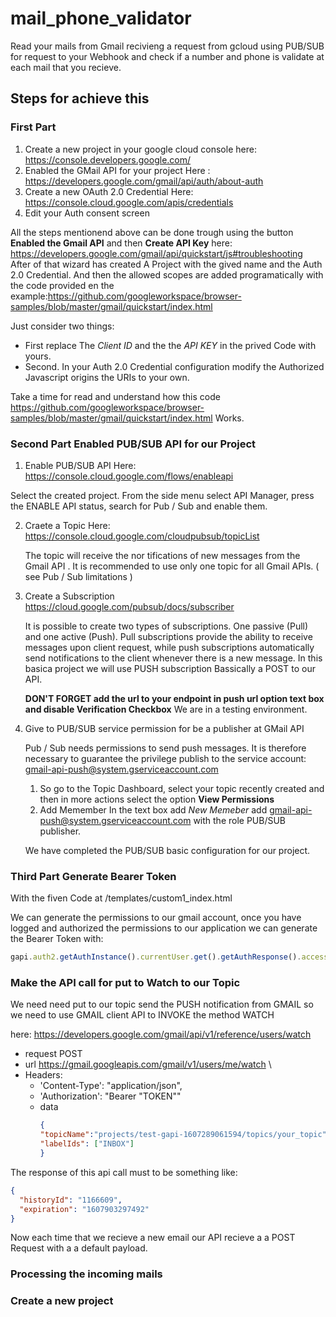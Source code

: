 # mail_phone_validator
Read your mails from Gmail recivieng a request from gcloud using  PUB/SUB for request to your Webhook and check if  a number and phone is validate at each mail that you recieve.

## Steps for achieve this
### First Part
1. Create a new project in your google cloud console 
   here: https://console.developers.google.com/
2. Enabled the GMail API for your project
   Here : https://developers.google.com/gmail/api/auth/about-auth
3. Create a new OAuth 2.0 Credential
   Here: https://console.cloud.google.com/apis/credentials
4. Edit your Auth consent screen

All the steps mentionend above can be done trough using the button **Enabled the Gmail API** and then **Create API Key**
here: https://developers.google.com/gmail/api/quickstart/js#troubleshooting
After of that wizard has created A Project with the gived name and the Auth 2.0 Credential. 
And then the allowed scopes are added programatically with the code provided en the example:https://github.com/googleworkspace/browser-samples/blob/master/gmail/quickstart/index.html


Just consider two things: 
- First replace The *Client ID* and the the *API KEY* in the prived Code with yours.
- Second. In your Auth 2.0 Credential configuration modify the Authorized Javascript origins the URIs to your own.

Take a time for read and understand how this code https://github.com/googleworkspace/browser-samples/blob/master/gmail/quickstart/index.html Works.

### Second Part Enabled PUB/SUB API for our Project 
1. Enable PUB/SUB API Here: https://console.cloud.google.com/flows/enableapi

Select the created project. From the side menu select API Manager, press the ENABLE API status, search for Pub / Sub and enable them.

2. Craete a Topic 
   Here: https://console.cloud.google.com/cloudpubsub/topicList

   The topic will receive the nor tifications of new messages from the Gmail API . It is recommended to use only one topic for all Gmail APIs. ( see Pub / Sub limitations )

3. Create a Subscription
   https://cloud.google.com/pubsub/docs/subscriber

   It is possible to create two types of subscriptions. One passive (Pull) and one active (Push). Pull subscriptions provide the ability to receive messages upon client request, while push subscriptions automatically send notifications to the client whenever there is a new message.
   In this basica project we will use PUSH subscription Bassically a POST to our API.

    
   **DON'T FORGET add the url to your endpoint in push url option text box and disable Verification Checkbox** We are in a testing environment.

4. Give to PUB/SUB service  permission for be a publisher at    GMail API
   
   Pub / Sub needs permissions to send push messages. It is therefore necessary to guarantee the privilege publish to the service account: gmail-api-push@system.gserviceaccount.com
   1. So go to the Topic Dashboard, select your topic recently created and then in more actions select the option **View Permissions**
   2. Add Memember 
      In the text box add *New Memeber* add gmail-api-push@system.gserviceaccount.com with the role PUB/SUB publisher.

    We have completed the PUB/SUB basic configuration for our project.


### Third Part Generate Bearer Token 

With the fiven Code at /templates/custom1_index.html

We can generate the permissions to our gmail account, once you have logged and authorized the permissions to our application we can generate the Bearer Token with: 
```javascript
gapi.auth2.getAuthInstance().currentUser.get().getAuthResponse().access_token
```

### Make  the API call for put to Watch to our Topic
We need need put to our topic send the PUSH notification from GMAIL so we need to use GMAIL client API to INVOKE the method WATCH 

here: 
https://developers.google.com/gmail/api/v1/reference/users/watch


- request POST 
- url https://gmail.googleapis.com/gmail/v1/users/me/watch \
- Headers:
  - 'Content-Type': "application/json",
  - 'Authorization': "Bearer "TOKEN""
  - data 
    ```json
    {
	"topicName":"projects/test-gapi-1607289061594/topics/your_topic",
	"labelIds": ["INBOX"] 
    }
    ```
The response of this api call must to be something like: 
```json
{
  "historyId": "1166609",
  "expiration": "1607903297492"
}
```

Now each time that we recieve a new email our API recieve a a POST Request with a a default payload.


### Processing the incoming mails







### Create a new project 